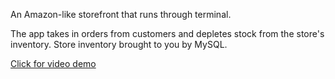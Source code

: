 An Amazon-like storefront that runs through terminal.

The app takes in orders from customers and depletes stock from the store's inventory. Store inventory brought to you by MySQL.

<a href="https://drive.google.com/file/d/1JnKgeZDWnG2jiVtKbdDiCP3K6Ho0wYUn/view">Click for video demo</a>
